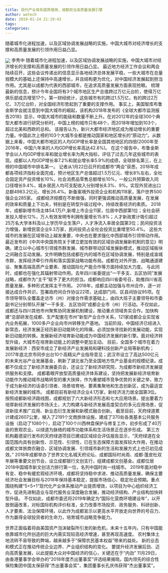 ```yaml
---
title: 现代产业体系提质增效，成都担当高质量发展引擎
author: wetech
date: 2019-01-24 21:19:43
tags: 
categories: 
---
```

随着城市化进程加速，以及区域协调发展战略的实施，中国大城市对经济增长的支撑和高质量发展的引领作用日益凸显。
<!-- more -->
<img align="center" border="0" src="https://imgcdn.yicai.com/uppics/images/2019/01/f181626801fa850db8214ab2bf7269ec.jpg" />
李秀中
随着城市化进程加速，以及区域协调发展战略的实施，中国大城市对经济增长的支撑和高质量发展的引领作用日益凸显。
最近地方经济工作会议和两会陆续召开，这些会议传递出的信息显示各地经济总体发展平稳，一些大城市在总量规模大的基础上还保持中高速增长，并且结构更为优化，对中国经济发展起到担当作用。尤其是以成都为代表的西部城市，在追求高质量发展方面表现抢眼。
梳理最新的信息，预计今年全国将有3个城市地区生产总值跨过万亿元台阶，使得万亿俱乐部成员增至17个。第一财经统计，这些城市有的跨过1.5万亿，有的跨过2万亿、3万亿台阶，对全国经济形势起到了重要的支撑作用。
事实上，美国智库布鲁金斯学会就注意到中国大城市的崛起，该机构2018年发布的《全球大都市监测报告2018》显示，中国大城市的能级和数量不断上升。在对2012年的全球300个典型大都市进行研究分析时，中国上榜的城市只有48个，而2018年增加到103个，超过北美和西欧的总和。
该报告认为，新兴大都市经济地区成为推动增长的重要力量。中国此次上榜的103个大城市全都是推动国家和地区增长的“原动力”。从数据上来看，中国大都市地区的人均GDP增长率是全国其他地区的四倍(2000年至2016年，中国六年来的人均GDP增长率高达42.8%)。
在这个报告中，布鲁金斯学会以人均GDP增长率和就业增长率为两大指标，评估了过去几年这些城市的表现。成都以人均GDP增长率7.2%和就业增长率5.9%的成绩，全球排名第三，在上榜的中国城市中排名第一。
记者从1月22日召开的成都市“两会”获悉，2018年成都各项经济指标全面完成，预计地区生产总值超过1.5万亿元、增长8%左右，全社会固定资产投资增长10%，社会消费品零售总额增长10%，一般公共预算收入同口径增长9.4%，城乡居民人均可支配收入分别增长8.3%、9%。实现外贸进出口总额4983.2亿元、增长26.4%。新备案境外投资企业和机构118家，落户世界500强企业285家。
成都经济规模在不断做强，同时更强调推动高质量发展，在发展的效率和质量上下功夫，特别是在转型升级过程中，持续改善经济的素质。
2018年，成都新增市场主体54.1万户,新增上市企业11家，位居中西部第1位；全社会研发投入增长12%，万人有效发明专利拥有量增长15.8%；人才新政累计吸引超过25万名大学本科及以上学历毕业生落户，人才净流入率居全国第3位；民间投资活力增强，新增民营企业9.3万家，民间投资占全社会投资比重增至50.4%。
这些大城市的发展在区域带动上越发重要，中央也在要求强化中西部城市引领带动作用。最近发布的《中共中央国务院关于建立更加有效的区域协调发展新机制的意见》明确，建立以中心城市引领城市群发展、城市群带动区域发展新模式，推动区域板块之间融合互动发展。文件明确包括成都在内的城市在区域协调发展，特别是成渝城市群，发挥经济牵引作用和落实国家战略功能布局。成都在对外开放、战略通道建设、聚集高端高质产业要素、推动国际化产能合作等方面持续加大力度。
与此同时，成都也在强化其辐射带动作用。去年四川省委提出“一干多支、五区协同”发展战略，成都作为“主干”赋予了更大的担当。成都响应四川省委号召，助推四川省高质量发展，多种形式发挥主干作用。
2018年，成都主动加强与市州合作，逐一对接达成合作共识，签署政府间合作协议22项，达成部门间、区县间协议95项。在市领导带队全覆盖走访市（州）对接合作需求基础上，由四大班子主要领导和市委副书记分别带队开展“一干多支、五区协同”成都企业市（州）行活动。不仅如此，成都还与四川其他市州聚焦协同发展机制建设，推动重点领域务实合作。加快构建“总部研发在成都、生产配套在市州”新型产业合作关系，121家成都企业实现省内业务拓展，1000多户企业向市州转移生产基地。
当前阶段，中国经济已经进入新常态，经济发展正经历新旧动能转化的阵痛，必须加快寻找新的发展动能，实现新旧动能的转换。发展新经济培育新动能成为中国经济发展的新引擎。面对经济转型升级，大城市在培育新动能上的调整中更加主动。
目前，全国多个城市在着力发展新经济：西安市成立了新经济产业发展局和硬科技创新产业局等新机构；2017年底北京市同步出台10个高精尖产业指导意见；武汉市设立了高达500亿元的未来光谷产业发展基金，刷新了湖北省乃至全国地方性产业基金的规模纪录。成都不仅成立了新经济发展委员会，还设立了新经济研究院，为成都市新经济发展提供服务和支撑。
成都着眼开放型高质量经济体系建设，坚持把发展新经济培育新动能作为推动城市战略转型的重大抉择，作为重塑城市竞争优势的关键之举，致力于成为新经济的话语引领者、场景培育地、要素集聚地和生态创新区，成为最适宜新经济发展的城市。
成都目前有新经济企业4.1万家，新经济活力居全国第3位。按照成都新经济路线图，成都规划了六大新经济形态和七大应用场景。提出要着力培厚新经济发展的市场沃土，大力构建与新经济发展高度契合的多元应用场景，促进新技术推广应用、新业态衍生发展和新模式融合创新。
截至目前，天府绿道累计建成2607公里，植入了2191个文商旅体设施，建成了370处各类基本公共服务设施（启动了1080个），启动了100个川西林盘保护与修复工作，初步形成了40万亩的景观农业。以绿道为脉络的城市功能体系和生活场景正在逐步形成。
第三方机构戴德梁行发布的天府绿道项目已建成区域综合评估报告显示，“天府绿道在全国范围内具有创新性、示范性、引领性，已在生态保障方面发挥较大作用，在推动成都文体旅商农融合、区域协调发展、引领城市新的生活和发展方式上也已初见成效。”
2018年成都举办了世界文化名城天府论坛、成都国际时尚周、成都·蓬皮杜双年展等重要文创节会，设立成都银行文创支行，组建成都文创基金。成都位居2018中国城市新文创活力排行第一位，名列中国时尚一线城市。
2019年面对稳中有变、稳中有缓宏观经济环境，成都将坚持稳中求进、推动高质量发展，确保主要经济社会发展目标与2018年保持基本稳定，提振市场信心、稳定社会预期。重点围绕构建“5+5+1”现代化产业体系推动产业提质增效，以项目为中心组织经济工作，促进先进制造业与现代服务业深度融合发展，推动经济结构、产业结构加快转型升级。
不仅如此，成都市委还将2019年确定为“国际化营商环境建设年”，以开放倒逼改革，对标国际机构评价标准，全力改善市场投资、政务服务、科研创新、人才要素、法治保障环境，以此作为成都宣示以更高水平开放走向世界的号召力、作为赢得全球投资者的生命力，培育城市战略竞争能力。
 
 
世界正面临着将由美国资产泡沫破裂所引发的新危机，未来十五年内，只有中国能依靠城市化所创造的巨大内需实现较高经济增速，甚至再现高速度。
农村集体土地流转不易导致的弊端，越来越多于“保障农民基本权益”带来的益处。
新的业态和模式正在推动传统企业边界、产业组织结构的变化。
要提升经济发展后劲、迈向高质量发展，以此提振大众对中国经济的信心，关键还在于“内劲”
11月29日，由香港董事学会举办的“2018年度杰出董事奖”评选结果揭晓。国内领先的综合性保险集团中国太保获得“杰出董事会奖”，集团董事长孔庆伟获得“杰出董事奖”。
